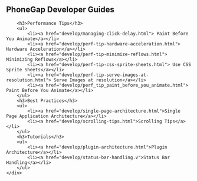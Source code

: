 <!DOCTYPE html>
<html>
<head lang="en">
    <meta charset="UTF-8">
    <title>PhoneGap Developer Guides</title>
    <link rel="stylesheet" href="bootstrap/css/bootstrap.min.css">
</head>
<body>
    <div class="container">
        <h2>PhoneGap Developer Guides</h2>

        <h3>Performance Tips</h3>
        <ul>
            <li><a href="develop/managing-click-delay.html"> Paint Before You Animate</a></li>
            <li><a href="develop/perf-tip-hardware-acceleration.html"> Hardware Acceleration</a></li>
            <li><a href="develop/perf-tip-minimize-reflows.html"> Minimizing Reflows</a></li>
            <li><a href="develop/perf-tip-css-sprite-sheets.html"> Use CSS Sprite Sheets</a></li>
            <li><a href="develop/perf-tip-serve-images-at-resolution.html"> Serve Images at resolution</a></li>
            <li><a href="develop/perf_tip_paint_before_you_animate.html"> Paint Before You Animate</a></li>
        </ul>
        <h3>Best Practices</h3>
        <ul>
            <li><a href="develop/single-page-architecture.html">Single Page Application Architecture</a></li>
            <li><a href="develop/scrolling-tips.html">Scrolling Tips</a></li>
        </ul>
        <h3>Tutorials</h3>
        <ul>
            <li><a href="develop/plugin-architecture.html">Plugin Architecture</a></li>
            <li><a href="develop/status-bar-handling.v">Status Bar Handling</a></li>
        </ul>
    </div>
</body>
</html>